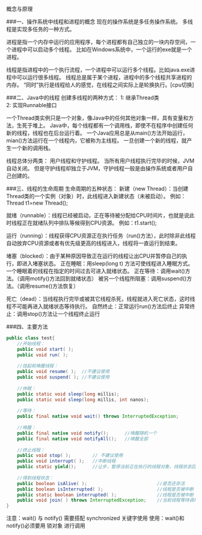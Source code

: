 概念与原理


###一、操作系统中线程和进程的概念
现在的操作系统是多任务操作系统。
多线程是实现多任务的一种方式。

进程是指一个内存中运行的应用程序，每个进程都有自己独立的一块内存空间，一个进程中可以启动多个线程。
比如在Windows系统中，一个运行的exe就是一个进程。

线程是指进程中的一个执行流程，一个进程中可以运行多个线程。比如java.exe进程中可以运行很多线程。
线程总是属于某个进程，进程中的多个线程共享进程的内存。
“同时”执行是线程给人的感觉，在线程之间实际上是轮换执行。[cpu切换]


###二、Java中的线程
创建多线程的两种方式：
1: 继承Thread类	
2: 实现Runnable接口

一个Thread类实例只是一个对象，像Java中的任何其他对象一样，具有变量和方法，生死于堆上。
Java中，每个线程都有一个调用栈，即使不在程序中创建任何新的线程，线程也在后台运行着。
一个Java应用总是从main()方法开始运行，mian()方法运行在一个线程内，它被称为主线程。
一旦创建一个新的线程，就产生一个新的调用栈。

线程总体分两类：
用户线程和守护线程。 
当所有用户线程执行完毕的时候，JVM自动关闭。
但是守护线程却独立于JVM，守护线程一般是由操作系统或者用户自己创建的。


###三、线程的生命周期
生命周期的五种状态：
新建（new Thread）：当创建Thread类的一个实例（对象）时，此线程进入新建状态（未被启动）。
例如：Thread  t1=new Thread();

就绪（runnable）：线程已经被启动，正在等待被分配给CPU时间片，也就是说此时线程正在就绪队列中排队等候得到CPU资源。
例如：t1.start();

运行（running）：线程获得CPU资源正在执行任务（run()方法），此时除非此线程自动放弃CPU资源或者有优先级更高的线程进入，线程将一直运行到结束。

堵塞（blocked）：由于某种原因导致正在运行的线程让出CPU并暂停自己的执行，即进入堵塞状态。
正在睡眠：用sleep(long t) 方法可使线程进入睡眠方式。一个睡眠着的线程在指定的时间过去可进入就绪状态。
正在等待：调用wait()方法。（调用motify()方法回到就绪状态）
被另一个线程所阻塞：调用suspend()方法。（调用resume()方法恢复）

死亡（dead）：当线程执行完毕或被其它线程杀死，线程就进入死亡状态，这时线程不可能再进入就绪状态等待执行。
自然终止：正常运行run()方法后终止
异常终止：调用stop()方法让一个线程终止运行


###四、主要方法
```java
public class test{
    //开始线程：
    public void start( );  			
    public void run( );  
     
    //挂起和唤醒线程： 
    public void resume( );  //不建议使用
    public void suspend( ); //不建议使用
    
    //休眠：
    public static void sleep(long millis);  
    public static void sleep(long millis, int nanos);  
    
    //等待：
    public final native void wait() throws InterruptedException;
    
    //唤醒：
    public final native void notify();      //唤醒随机一个
    public final native void notifyAll();	//唤醒全部
    
    //终止线程：  
    public void stop( );      	// 不建议使用  
    public void interrupt( );  	//中断线程
    public static yield();		//让步，暂停当前正在执行的线程对象，线程状态回到可运行状态，然后所有线程重新分配执行。
     
    //得到线程状态： 
    public boolean isAlive( );  					    //是否还存活	
    public boolean isInterrupted( );  				    //线程是否被中断
    public static boolean interrupted( );  			    //线程是否被中断
    public void join( ) throws InterruptedException; 	//当前线程等待调用 join() 方法的线程结束后才能继续执行。
}
```
注意：wait() 与 notify() 需要搭配 synchronized 关键字使用
使用：wait()和notify()必须要用 锁对象 进行调用